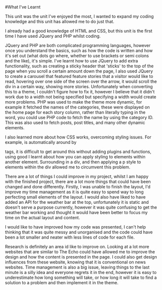 #What I've Learnt

This unit was the unit I've enjoyed the most, I wanted to expand my coding knowledge and this unit has allowed me to do just that.

I already had a good knowledge of HTML and CSS, but this unit is the first time I have used JQuery and PHP whilst coding.

JQuery and PHP are both complicated programming languages, however once you understand the basics, such as how the code is written and how it's set out (what dots go where, whether to use brackets or semi colons and the like), it's simple. I've learnt how to use JQuery to add extra functionality, such as creating a sticky header that 'sticks' to the top of the page when you scroll a certain amount down the page, I also used JQuery to create a carousel that featured feature stories that a visitor would like to read, hovering over one side of the screen over the arrow, it would scroll the div in a certain way, showing more stories. Unfortunately when converting this to a theme, I couldn't figure how to fix it, however I believe that it didn't work due to a width not being specified but specifying a width would create more problems. PHP was used to make the theme more dynamic, for example it fetched the names of the categories, these were displayed on the home page for each story column, rather than literally typing in the word, you could use PHP code to fetch the name by using the category ID. This was also used to fetch posts, post titles, and many other dynamic elements.

I also learned more about how CSS works, overcoming styling issues. For example, <?php the _content ?> is automatically around by <p> tags, it is difficult to get around this without adding plugins and functions, using good I learnt about how you can apply styling to elements within another element. Surrounding <?php the _content ?> in a div, and then applying a p style to elements within the div allowed me to circumvent this problem.

There are a lot of things I could improve in my project, whilst I am happy with the finished project, there are a lot more things that could have been changed and done differently. Firstly, I was unable to finish the layout, I'd improve my time management as it is quite easy to spend way to long perfecting small elements of the layout. I would also have liked to have added an API for the weather bar at the top, unfortunately it is static and doesn't serve a purpose currently, however it was quite confusing to get the weather bar working and thought it would have been better to focus my time on the actual layout and content.

I would like to have improved how my code was presented, I can't help thinking that it was quite messy and unorganised and the code could have been a lot smaller and neater with less lines of code for each file.

Research is definitely an area id like to improve on. Looking at a lot more websites that are similar to The Echo could have allowed me to improve the design and how the content is presented in the page. I could also get design influences from these website, knowing that it is conventional on news websites. Time management is also a big issue, leaving things to the last minute is a silly idea and everyone regrets it in the end, however it is easy to underestimate how long something will take, or how long it will take to find a solution to a problem and then implement it in the theme. 